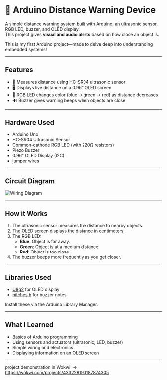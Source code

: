# 🚦 Arduino Distance Warning Device

A simple distance warning system built with Arduino, an ultrasonic sensor, RGB LED, buzzer, and OLED display.  
This project gives **visual and audio alerts** based on how close an object is.

This is my first Arduino project—made to delve deep into understanding embedded systems!

---

## Features

- 📏 Measures distance using HC-SR04 ultrasonic sensor
- 🖥️ Displays live distance on a 0.96" OLED screen
- 🌈 RGB LED changes color (blue → green → red) as distance decreases
- 🔊 Buzzer gives warning beeps when objects are close

---

## Hardware Used

- Arduino Uno
- HC-SR04 Ultrasonic Sensor
- Common-cathode RGB LED (with 220Ω resistors)
- Piezo Buzzer
- 0.96" OLED Display (I2C)
- jumper wires

---

## Circuit Diagram

![Wiring Diagram]()

---

## How it Works

1. The ultrasonic sensor measures the distance to nearby objects.
2. The OLED screen displays the distance in centimeters.
3. The RGB LED:
   - **Blue**: Object is far away.
   - **Green**: Object is at a medium distance.
   - **Red**: Object is too close.
4. The buzzer beeps more frequently as you get closer.

---

## Libraries Used

- [U8g2](https://github.com/olikraus/u8g2) for OLED display
- [pitches.h](https://www.arduino.cc/en/Tutorial/BuiltInExamples/toneMelody) for buzzer notes

Install these via the Arduino Library Manager.

---

## What I Learned

- Basics of Arduino programming
- Using sensors and actuators (ultrasonic, LED, buzzer)
- Simple wiring and electronics
- Displaying information on an OLED screen

---

project demonstration in Wokwi:
  -> https://wokwi.com/projects/433228190187874305
